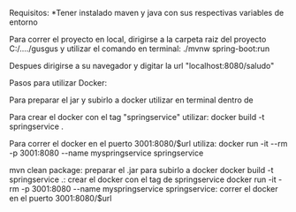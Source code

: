 Requisitos: 
*Tener instalado maven y java con sus respectivas variables de entorno

Para correr el proyecto en local, dirigirse a la carpeta raiz del proyecto C:/..../gusgus y utilizar el comando en terminal: ./mvnw spring-boot:run

Despues dirigirse a su navegador y digitar la url "localhost:8080/saludo"

Pasos para utilizar Docker:

Para preparar el jar y subirlo a docker utilizar en terminal dentro de 

Para crear el docker con el tag "springservice" utilizar: docker build -t springservice .

Para correr el docker en el puerto 3001:8080/$url utiliza: docker run -it --rm -p 3001:8080 --name myspringservice springservice


mvn clean package: preparar el .jar para subirlo a docker
docker build -t springservice .: crear el docker con el tag de springservice
docker run -it -rm -p 3001:8080 --name myspringservice springservice: correr el docker en el puerto 3001:8080/$url